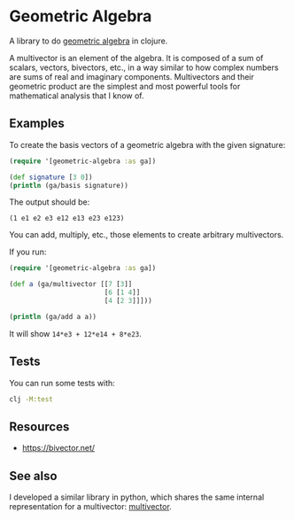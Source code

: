 # Geometric Algebra

A library to do [geometric
algebra](https://en.wikipedia.org/wiki/Geometric_algebra) in clojure.

A multivector is an element of the algebra. It is composed of a sum of
scalars, vectors, bivectors, etc., in a way similar to how complex
numbers are sums of real and imaginary components. Multivectors and
their geometric product are the simplest and most powerful tools for
mathematical analysis that I know of.


## Examples

To create the basis vectors of a geometric algebra with the given signature:

```clojure
(require '[geometric-algebra :as ga])

(def signature [3 0])
(println (ga/basis signature))
```

The output should be:

```
(1 e1 e2 e3 e12 e13 e23 e123)
```

You can add, multiply, etc., those elements to create arbitrary
multivectors.

If you run:

```clojure
(require '[geometric-algebra :as ga])

(def a (ga/multivector [[7 [3]]
                        [6 [1 4]]
                        [4 [2 3]]]))

(println (ga/add a a))
```

It will show `14*e3 + 12*e14 + 8*e23`.


## Tests

You can run some tests with:

```sh
clj -M:test
```


## Resources

* https://bivector.net/


## See also

I developed a similar library in python, which shares the same
internal representation for a multivector:
[multivector](https://gitlab.com/jordibc/multivector).

